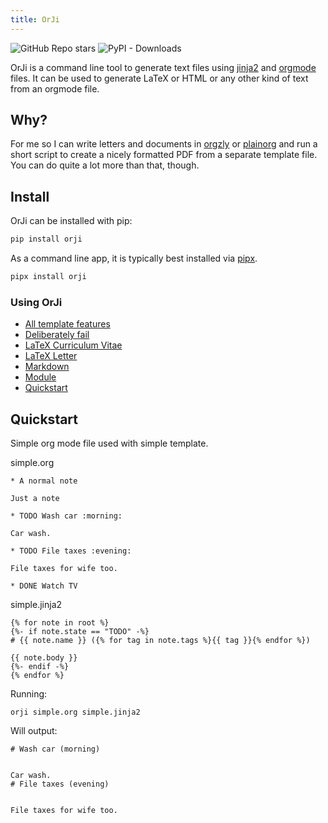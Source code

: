 ```yaml
---
title: OrJi
---
```


<img alt="GitHub Repo stars" src="https://img.shields.io/github/stars/crdoconnor/orji?style=social"> 
<img alt="PyPI - Downloads" src="https://img.shields.io/pypi/dm/orji">


OrJi is a command line tool to generate text files using [jinja2](https://en.wikipedia.org/wiki/Jinja_(template_engine))
and [orgmode](https://en.wikipedia.org/wiki/Org-mode) files. It can be used to generate LaTeX or HTML or any other kind of text from an orgmode file.

## Why?

For me so I can write letters and documents in [orgzly](https://orgzly.com/) or [plainorg](https://plainorg.com/) and run
a short script to create a nicely formatted PDF from a separate template file.
You can do quite a lot more than that, though.

## Install

OrJi can be installed with pip:

```bash
pip install orji
```

As a command line app, it is typically best installed via
[pipx](https://pypa.github.io/pipx/).

```bash
pipx install orji
```

### Using OrJi

- [All template features](using/all-template-features)
- [Deliberately fail](using/deliberate-failure)
- [LaTeX Curriculum Vitae](using/latex-cv)
- [LaTeX Letter](using/latex-letter)
- [Markdown](using/markdown)
- [Module](using/module)
- [Quickstart](using/quickstart)


## Quickstart



Simple org mode file used with simple template.





simple.org
```
* A normal note

Just a note

* TODO Wash car :morning:

Car wash.

* TODO File taxes :evening:

File taxes for wife too.

* DONE Watch TV

```


simple.jinja2
```
{% for note in root %}
{%- if note.state == "TODO" -%}
# {{ note.name }} ({% for tag in note.tags %}{{ tag }}{% endfor %})

{{ note.body }}
{%- endif -%}
{% endfor %}

```




Running:
```
orji simple.org simple.jinja2
```

Will output:
```
# Wash car (morning)


Car wash.
# File taxes (evening)


File taxes for wife too.


```

